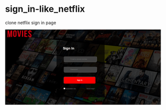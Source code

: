 # sign_in-like_netflix
 clone netflix sign in page


![alt text](https://github.com/prabhuvas/sign_in.github.io/blob/main/images/OUTPUT%20Image-1.png)


